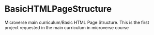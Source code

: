 # BasicHTMLPageStructure
Microverse main curriculum/Basic HTML Page Structure. This is the first project requested in the main curriculum in microverse course
